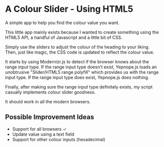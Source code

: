 # A Colour Slider - Using HTML5

A simple app to help you find the colour value you want.

This little app mainly exists because I wanted to create something using the HTML5 API, a handful of Javascript and a little bit of CSS.

Simply use the sliders to adjust the colour of the heading to your liking. Then, just like magic, the CSS code is updated to reflect the colour value.

It starts by using Modernizr.js to detect if the browser knows about the range input type. If the range input type doesn't exist, Yepnope.js loads an unobtrusive "Slider/HTML5 range polyfill" which provides us with the range input type. If the range input type does exist, Yepnope.js does nothing.

Finally, after making sure the range input type definitely exists, my script casually implements colour slider goodness.

It should work in all the modern browsers.

## Possible Improvement Ideas

* Support for all browsers &#x2713;
* Update value using a text field
* Support for other colour inputs (hexadecimal)
